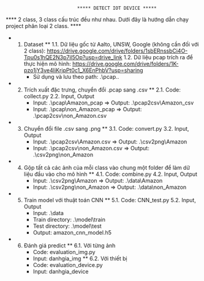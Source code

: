                               ***** DETECT IOT DEVICE *****
**** 2 class, 3 class cấu trúc đều như nhau. Dưới đây là hướng dẫn chạy project phân loại 2 class. ****


* 1. Dataset
** 1.1. Dữ liệu gốc từ Aalto, UNSW, Google (không cần đối với 2 class): https://drive.google.com/drive/folders/1sbERnssbCi4O-Tpu0s1hQE2N3p7il5Op?usp=drive_link
   1.2. Dữ liệu pcap trích ra để thực hiện mô hình: https://drive.google.com/drive/folders/1K-pzo1jY3ve4IiKrjpPt0c1_X6EnPhbV?usp=sharing
     - Sử dụng và lưu theo path: .\pcap\..
     
* 2. Trích xuất đặc trưng, chuyển đổi .pcap sang .csv
** 2.1. Code: collect.py
   2.2. Input, Output
     - Input: .\pcap\Amazon_pcap => Output: .\pcap2csv\Amazon_csv
     - Input: .\pcap\non_Amazon_pcap => Output: .\pcap2csv\non_Amazon.csv

* 3. Chuyển đổi file .csv sang .png
** 3.1. Code: convert.py
   3.2. Input, Output
     - Input: .\pcap2csv\Amazon.csv => Output: .\csv2png\Amazon
     - Input: .\pcap2csv\non_Amazon.csv => Output: .\csv2png\non_Amazon

* 4. Gộp tất cả các ảnh của mỗi class vào chung một folder để làm dữ liệu đầu vào cho mô hình
** 4.1. Code: combine.py
   4.2. Input, Output
     - Input: .\csv2png\Amazon => Output: .\data\Amazon
     - Input: .\csv2png\non_Amazon => Output: .\data\non_Amazon

* 5. Train model với thuật toán CNN
** 5.1. Code: CNN_test.py
   5.2. Input, Output
     - Input: .\data
     - Train directory: .\model\train
     - Test directory: .\model\test
     - Output: amazon_cnn_model.h5
    
* 6. Đánh giá predict
** 6.1. Với từng ảnh
     - Code: evaluation_img.py
     - Input: danhgia_img
** 6.2. Với thiết bị
     - Code: evaluation_device.py
     - Input: danhgia_device
